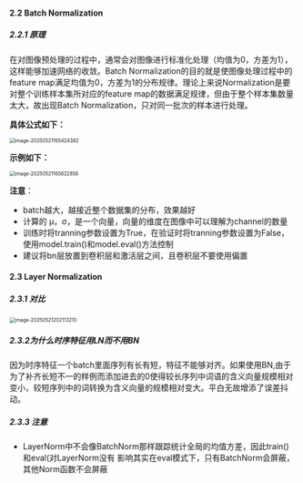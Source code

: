 #### 2.2 Batch Normalization

##### 2.2.1 原理

在对图像预处理的过程中，通常会对图像进行标准化处理（均值为0，方差为1），这样能够加速网络的收敛。Batch Normalization的目的就是使图像处理过程中的feature map满足均值为0，方差为1的分布规律。理论上来说Normalization是要对整个训练样本集所对应的feature map的数据满足规律，但由于整个样本集数量太大，故出现Batch Normalization，只对同一批次的样本进行处理。

**具体公式如下：**



<img src="C:\Users\admin\AppData\Roaming\Typora\typora-user-images\image-20250521165424382.png" alt="image-20250521165424382" style="zoom:60%;" />

**示例如下：**



<img src="C:\Users\admin\AppData\Roaming\Typora\typora-user-images\image-20250521165622856.png" alt="image-20250521165622856" style="zoom:60%;" />

**注意**：

- batch越大，越接近整个数据集的分布，效果越好
- 计算的 $\mathrm{\mu}$，$\mathrm{\sigma}$，是一个向量，向量的维度在图像中可以理解为channel的数量
- 训练时将tranning参数设置为True，在验证时将tranning参数设置为False，使用model.train()和model.eval()方法控制
- 建议将bn层放置到卷积层和激活层之间，且卷积层不要使用偏置

#### 2.3 Layer Normalization

##### 2.3.1 对比

<img src="C:\Users\admin\AppData\Roaming\Typora\typora-user-images\image-20250521202113210.png" alt="image-20250521202113210" style="zoom:60%;" />

##### 2.3.2为什么时序特征用LN而不用BN

因为时序特征一个batch里面序列有长有短，特征不能够对齐。如果使用BN,由于为了补齐长短不一的样例而添加进去的0使得较长序列中词语的含义向量规模相对变小，较短序列中的词转换为含义向量的规模相对变大。平白无故增添了误差抖动。

##### 2.3.3 注意

- LayerNorm中不会像BatchNorm那样跟踪统计全局的均值方差，因此train()和eval(对LayerNorm没有
  影响其实在eval模式下，只有BatchNorm会屏蔽，其他Norm函数不会屏蔽